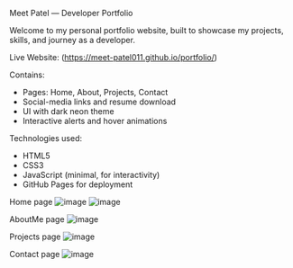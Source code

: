 Meet Patel — Developer Portfolio

Welcome to my personal portfolio website, built to showcase my projects, skills, and journey as a developer.

Live Website: (https://meet-patel011.github.io/portfolio/)

Contains:
- Pages: Home, About, Projects, Contact
- Social-media links and resume download
- UI with dark neon theme
- Interactive alerts and hover animations
  
 Technologies used:
- HTML5
- CSS3 
- JavaScript (minimal, for interactivity)
- GitHub Pages for deployment

Home page
![image](https://github.com/user-attachments/assets/69d9000d-58b7-474e-b900-94675e167ba6)
![image](https://github.com/user-attachments/assets/d273f510-be7d-4353-9445-1ba317f402cc)


AboutMe page
![image](https://github.com/user-attachments/assets/0f05b03f-377a-4f56-8a30-610ea54e9c02)


Projects page
![image](https://github.com/user-attachments/assets/92fef638-c752-4685-a753-c31cba12473c)


Contact page
![image](https://github.com/user-attachments/assets/dfdf30dd-014b-46a5-b4a8-5d78608fbdd6)
